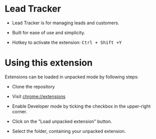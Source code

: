 # Lead Tracker

- Lead Tracker is for managing leads and customers.

- Built for ease of use and simplicity. 

- Hotkey to activate the extension: <kbd>Ctrl + Shift +Y</kbd>



# Using this extension

Extensions can be loaded in unpacked mode by following steps:

 - Clone the repository 

-  Visit [chrome://extensions](chrome://extensions/)

- Enable Developer mode by ticking the checkbox in the upper-right corner.

- Click on the "Load unpacked extension" button.

-  Select the folder, containing your unpacked extension.




